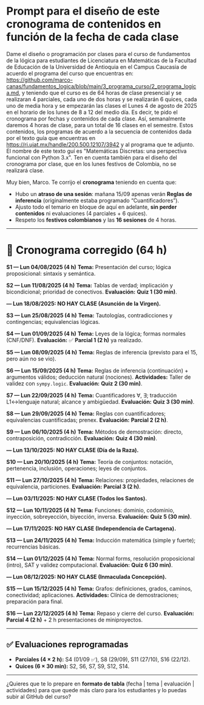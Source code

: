 # Prompt para el diseño de este cronograma de contenidos en función de la fecha de cada clase  

Dame el diseño o programación por clases para el curso de fundamentos de la lógica para estudiantes de Licenciatura en Matemáticas de la Facultad de Educación de la Universidad de Antioquia en el Campus Caucasia de acuerdo el programa del curso que encuentras en: https://github.com/marco-canas/fundamentos_logica/blob/main/3_programa_curso/2_programa_logica.md, y teniendo que el curso es de 64 horas de clase presencial y se realizaran 4 parciales, cada uno de dos horas y se realizarán 6 quices, cada uno de media hora y se empezarán las clases el Lunes 4 de agosto de 2025 en el horario de los lunes de 8 a 12 del medio día. Es decir, te pido el cronograma por fechas y contenidos de cada clase. Así, semanalmente daremos 4 horas de clase, para un total de 16 clases en el semestre. Estos contenidos, los programas de acuerdo a la secuencia de contenidos dada por el texto guía que encuentras en https://ri.ujat.mx/handle/200.500.12107/3942 y al programa que te adjunto. El nombre de este texto guí es "Matemáticas Discretas: una perspectiva funcional con Python 3.x". Ten en cuenta también para el diseño del cronograma por clase, que en los lunes festivos de Colombia, no se realizará clase.   



Muy bien, Marco. Te corrijo el **cronograma** teniendo en cuenta que:

* Hubo un **atraso de una sesión**: mañana 15/09 apenas verán **Reglas de inferencia** (originalmente estaba programado “Cuantificadores”).
* Ajusto todo el temario en bloque de aquí en adelante, **sin perder contenidos** ni evaluaciones (4 parciales + 6 quices).
* Respeto los **festivos colombianos** y las **16 sesiones** de 4 horas.

---

# 📅 Cronograma corregido (64 h)

**S1 — Lun 04/08/2025 (4 h)**
**Tema:** Presentación del curso; lógica proposicional: sintaxis y semántica.

**S2 — Lun 11/08/2025 (4 h)**
**Tema:** Tablas de verdad; implicación y bicondicional; prioridad de conectivos.
**Evaluación:** **Quiz 1 (30 min)**.

**— Lun 18/08/2025: NO HAY CLASE (Asunción de la Virgen).**

**S3 — Lun 25/08/2025 (4 h)**
**Tema:** Tautologías, contradicciones y contingencias; equivalencias lógicas.

**S4 — Lun 01/09/2025 (4 h)**
**Tema:** Leyes de la lógica; formas normales (CNF/DNF).
**Evaluación:** ✅ **Parcial 1 (2 h)** ya realizado.

**S5 — Lun 08/09/2025 (4 h)**
**Tema:** Reglas de inferencia (previsto para el 15, pero aún no se vio).

**S6 — Lun 15/09/2025 (4 h)**
**Tema:** Reglas de inferencia (continuación) + argumentos válidos; deducción natural (nociones).
**Actividades:** Taller de validez con `sympy.logic`.
**Evaluación:** **Quiz 2 (30 min)**.

**S7 — Lun 22/09/2025 (4 h)**
**Tema:** Cuantificadores ∀, ∃; traducción L1↔lenguaje natural; alcance y ambigüedad.
**Evaluación:** **Quiz 3 (30 min)**.

**S8 — Lun 29/09/2025 (4 h)**
**Tema:** Reglas con cuantificadores; equivalencias cuantificadas; prenex.
**Evaluación:** **Parcial 2 (2 h)**.

**S9 — Lun 06/10/2025 (4 h)**
**Tema:** Métodos de demostración: directo, contraposición, contradicción.
**Evaluación:** **Quiz 4 (30 min)**.

**— Lun 13/10/2025: NO HAY CLASE (Día de la Raza).**

**S10 — Lun 20/10/2025 (4 h)**
**Tema:** Teoría de conjuntos: notación, pertenencia, inclusión, operaciones; leyes de conjuntos.

**S11 — Lun 27/10/2025 (4 h)**
**Tema:** Relaciones: propiedades, relaciones de equivalencia, particiones.
**Evaluación:** **Parcial 3 (2 h)**.

**— Lun 03/11/2025: NO HAY CLASE (Todos los Santos).**

**S12 — Lun 10/11/2025 (4 h)**
**Tema:** Funciones: dominio, codominio, inyección, sobreyección, biyección, inversa.
**Evaluación:** **Quiz 5 (30 min)**.

**— Lun 17/11/2025: NO HAY CLASE (Independencia de Cartagena).**

**S13 — Lun 24/11/2025 (4 h)**
**Tema:** Inducción matemática (simple y fuerte); recurrencias básicas.

**S14 — Lun 01/12/2025 (4 h)**
**Tema:** Normal forms, resolución proposicional (intro), SAT y validez computacional.
**Evaluación:** **Quiz 6 (30 min)**.

**— Lun 08/12/2025: NO HAY CLASE (Inmaculada Concepción).**

**S15 — Lun 15/12/2025 (4 h)**
**Tema:** Grafos: definiciones, grados, caminos, conectividad; aplicaciones.
**Actividades:** Clínica de demostraciones; preparación para final.

**S16 — Lun 22/12/2025 (4 h)**
**Tema:** Repaso y cierre del curso.
**Evaluación:** **Parcial 4 (2 h)** + 2 h presentaciones de miniproyectos.

---

## ✅ Evaluaciones reprogramadas

* **Parciales (4 × 2 h):** S4 (01/09 ✅), S8 (29/09), S11 (27/10), S16 (22/12).
* **Quices (6 × 30 min):** S2, S6, S7, S9, S12, S14.

---

¿Quieres que te lo prepare en **formato de tabla** (fecha | tema | evaluación | actividades) para que quede más claro para los estudiantes y lo puedas subir al GitHub del curso?
